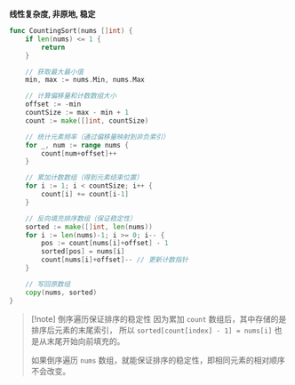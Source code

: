 **线性复杂度, 非原地, 稳定**
```go
func CountingSort(nums []int) {
    if len(nums) <= 1 {
        return
    }

    // 获取最大最小值
    min, max := nums.Min, nums.Max

    // 计算偏移量和计数数组大小
    offset := -min
    countSize := max - min + 1
    count := make([]int, countSize)

    // 统计元素频率（通过偏移量映射到非负索引）
    for _, num := range nums {
        count[num+offset]++
    }

    // 累加计数数组（得到元素结束位置）
    for i := 1; i < countSize; i++ {
        count[i] += count[i-1]
    }

    // 反向填充排序数组（保证稳定性）
    sorted := make([]int, len(nums))
    for i := len(nums)-1; i >= 0; i-- {
        pos := count[nums[i]+offset] - 1
        sorted[pos] = nums[i]
        count[nums[i]+offset]-- // 更新计数指针
    }

    // 写回原数组
    copy(nums, sorted)
}
```

>[!note] 倒序遍历保证排序的稳定性
>因为累加 `count` 数组后，其中存储的是排序后元素的末尾索引，
>所以 `sorted[count[index] - 1] = nums[i]` 也是从末尾开始向前填充的。
>
>如果倒序遍历 `nums` 数组，就能保证排序的稳定性，即相同元素的相对顺序不会改变。

